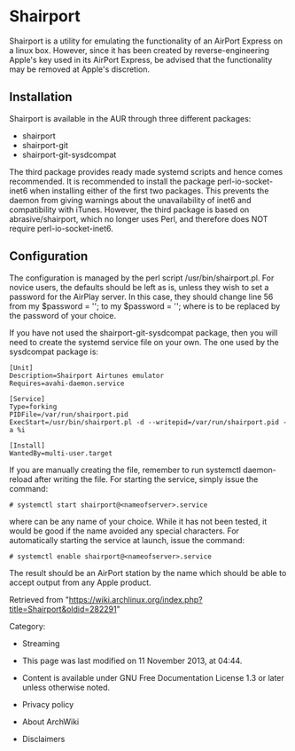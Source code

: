 Shairport
=========

Shairport is a utility for emulating the functionality of an AirPort
Express on a linux box. However, since it has been created by
reverse-engineering Apple's key used in its AirPort Express, be advised
that the functionality may be removed at Apple's discretion.

Installation
------------

Shairport is available in the AUR through three different packages:

-   shairport
-   shairport-git
-   shairport-git-sysdcompat

The third package provides ready made systemd scripts and hence comes
recommended. It is recommended to install the package
perl-io-socket-inet6 when installing either of the first two packages.
This prevents the daemon from giving warnings about the unavailability
of inet6 and compatibility with iTunes. However, the third package is
based on abrasive/shairport, which no longer uses Perl, and therefore
does NOT require perl-io-socket-inet6.

Configuration
-------------

The configuration is managed by the perl script /usr/bin/shairport.pl.
For novice users, the defaults should be left as is, unless they wish to
set a password for the AirPlay server. In this case, they should change
line 56 from my $password = ''; to my $password = '<yourpassword>';
where <yourpassword> is to be replaced by the password of your choice.

If you have not used the shairport-git-sysdcompat package, then you will
need to create the systemd service file on your own. The one used by the
sysdcompat package is:

    [Unit]
    Description=Shairport Airtunes emulator
    Requires=avahi-daemon.service

    [Service]
    Type=forking
    PIDFile=/var/run/shairport.pid
    ExecStart=/usr/bin/shairport.pl -d --writepid=/var/run/shairport.pid -a %i

    [Install]
    WantedBy=multi-user.target

If you are manually creating the file, remember to run
systemctl daemon-reload after writing the file. For starting the
service, simply issue the command:

    # systemctl start shairport@<nameofserver>.service

where <nameofserver> can be any name of your choice. While it has not
been tested, it would be good if the name avoided any special
characters. For automatically starting the service at launch, issue the
command:

    # systemctl enable shairport@<nameofserver>.service

The result should be an AirPort station by the name <nameofserver> which
should be able to accept output from any Apple product.

Retrieved from
"https://wiki.archlinux.org/index.php?title=Shairport&oldid=282291"

Category:

-   Streaming

-   This page was last modified on 11 November 2013, at 04:44.
-   Content is available under GNU Free Documentation License 1.3 or
    later unless otherwise noted.
-   Privacy policy
-   About ArchWiki
-   Disclaimers
